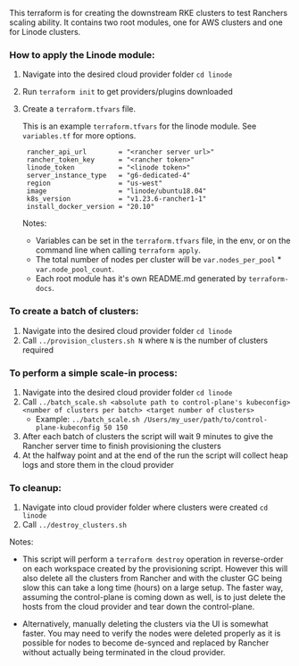 This terraform is for creating the downstream RKE clusters to test Ranchers scaling ability. It contains two root modules, one for AWS clusters and one for Linode clusters.

### How to apply the Linode module:
1. Navigate into the desired cloud provider folder `cd linode`
2. Run `terraform init` to get providers/plugins downloaded
3. Create a `terraform.tfvars` file.

   This is an example `terraform.tfvars` for the linode module. See `variables.tf` for more options.
   ```
    rancher_api_url        = "<rancher server url>"
    rancher_token_key      = "<rancher token>"
    linode_token           = "<linode token>"
    server_instance_type   = "g6-dedicated-4"
    region                 = "us-west"
    image                  = "linode/ubuntu18.04"
    k8s_version            = "v1.23.6-rancher1-1"
    install_docker_version = "20.10"
    ```

    Notes:
    * Variables can be set in the `terraform.tfvars` file, in the env, or on the command line when calling `terraform apply`.
    * The total number of nodes per cluster will be `var.nodes_per_pool` * `var.node_pool_count`.
    * Each root module has it's own README.md generated by `terraform-docs`.

### To create a batch of clusters:
  1. Navigate into the desired cloud provider folder `cd linode`
  2. Call `../provision_clusters.sh N` where `N` is the number of clusters required
### To perform a simple scale-in process:
  1. Navigate into the desired cloud provider folder `cd linode`
  2. Call `../batch_scale.sh <absolute path to control-plane's kubeconfig> <number of clusters per batch> <target number of clusters>`
        * Example: `../batch_scale.sh /Users/my_user/path/to/control-plane-kubeconfig 50 150`
  3. After each batch of clusters the script will wait 9 minutes to give the Rancher server time to finish provisioning the clusters
  4. At the halfway point and at the end of the run the script will collect heap logs and store them in the cloud provider

### To cleanup:
  1. Navigate into cloud provider folder where clusters were created `cd linode`
  2. Call `../destroy_clusters.sh`

  Notes:
  * This script will perform a `terraform destroy` operation in reverse-order on each workspace created by the provisioning script. However this will also delete all the clusters from Rancher and with the cluster GC being slow this can take a long time (hours) on a large setup. The faster way, assuming the control-plane is coming down as well, is to just delete the hosts from the cloud provider and tear down the control-plane.

  * Alternatively, manually deleting the clusters via the UI is somewhat faster. You may need to verify the nodes were deleted properly as it is possible for nodes to become de-synced and replaced by Rancher without actually being terminated in the cloud provider.
